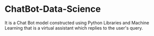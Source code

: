 # ChatBot-Data-Science
It is a Chat Bot model constructed using Python Libraries and Machine Learning that is a virtual assistant which replies to the user's query.
